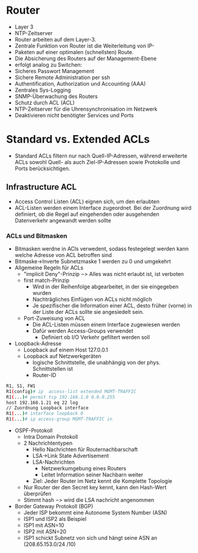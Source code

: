 # Router
- Layer 3
- NTP-Zeitserver
- Router arbeiten auf dem Layer-3.
- Zentrale Funktion von Router ist die Weiterleitung von IP-
- Paketen auf einer optimalen (schnellsten) Route.
- Die Absicherung des Routers auf der Management-Ebene
- erfolgt analog zu Switchen:
- Sicheres Passwort Management
- Sichere Remote Administration per ssh
- Authentification, Authorization und Accounting (AAA)
- Zentrales Sys-Logging
- SNMP-Überwachung des Routers
- Schutz durch ACL (ACL)
- NTP-Zeitserver für die Uhrensynchronisation im Netzwerk
- Deaktivieren nicht benötigter Services und Ports

# Standard vs. Extended ACLs
- Standard ACLs filtern nur nach Quell-IP-Adressen, während erweiterte ACLs sowohl Quell- als auch Ziel-IP-Adressen sowie Protokolle und Ports berücksichtigen.

## Infrastructure ACL
- Access Control Listen (ACL) eignen sich, um den erlaubten 
- ACL-Listen werden einem Interface zugeordnet. Bei der Zuordnung wird definiert, ob die Regel auf eingehenden oder ausgehenden Datenverkehr angewandt werden sollte

### ACLs und Bitmasken
- Bitmasken werdne in ACls verwedent, sodass festegelegt werden kann welche Adresse von ACL betroffen sind
- Bitmaske→Inverte Subnetzmaske 1 werden zu 0 und umgekehrt
- Allgemeine Regeln für ACLs
    - "implicit Deny"-Prinzip ‒> Alles was nicht erlaubt ist, ist verboten
    - first match-Prinzip
      - Wird in der Reihenfolge abgearbeitet, in der sie eingegeben wurden
      - Nachträgliches Einfügen von ACLs nicht möglich
      - Je spezifischer die Information einer ACL, desto früher (vorne) in der Liste der ACLs sollte sie angesiedelt sein.
    - Port-Zuweisung von ACL
        - Die ACL-Listen müssen einem Interface zugewiesen werden
        - Dafür werden Access-Groups verwendet
            - Definiert ob I/O Verkehr gefiltert werden soll
- Loopback-Adresse
    - Loopback auf einem Host 127.0.0.1
    - Loopback auf Netzwerkgeräten
        - logische Schnittstelle, die unabhängig von der phys. Schnittstellen ist
        - Router-ID
```bash
R1, S1, FW1
R1(config)# ip  access-list extended MGMT-TRAFFIC
R1(...)# permit tcp 192.168.1.0 0.0.0.255 
host 192.168.1.21 eq 22 log 
// Zuordnung Loopback interface
R1(...)# interface loopback 0
R1(...)# ip access-group MGMT-TRAFFIC in 
```
- OSPF-Protokoll
    - Intra Domain Protokoll
    - 2 Nachrichtentypen
        - Hello Nachrichten für Routernachbarschaft
        - LSA→Link State Advertisement
        - LSA-Nachrichten
            - Netzwerkumgebung eines Routers
            - Leitet Information seiner Nachbarn weiter
        - Ziel: Jeder Router im Netz kennt die Komplette Topologie
    - Nur Router der den Secret key kennt, kann den Hash-Wert überprüfen
    - Stimmt hash ‒> wird die LSA nachricht angenommen
- Border Gateway Protokoll (BGP)
    - Jeder ISP bekommt eine Autonome System Number (ASN)
    - ISP1 und ISP2 als Beispiel
    - ISP1 mit ASN=10
    - ISP2 mit ASN=20
    - ISP1 schickt Subnetz von sich und hängt seine ASN an (208.65.153.0/24 /10)

